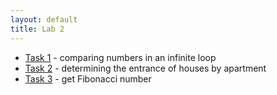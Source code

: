 ```yaml
---
layout: default
title: Lab 2
---
```


- [Task 1](task-1) - comparing numbers in an infinite loop
- [Task 2](task-2) - determining the entrance of houses by apartment
- [Task 3](task-3) - get Fibonacci number
